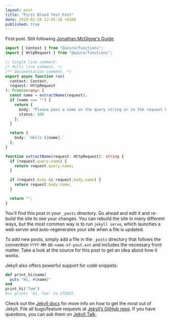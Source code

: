 ```yaml
---
layout: post
title: "First Blood Test Post"
date: 2019-02-28 12:05:10 +0100
published: true
---
```


First post. Still following [Jonathan McGlone's Guide](http://jmcglone.com/guides/github-pages/).

```typescript
import { Context } from "@azure/functions";
import { HttpRequest } from "@azure/functions";

// Single line comment.
/* Multi line comment. */
/** Documentation comment. */
export async function run(
  context: Context,
  request: HttpRequest
): Promise<any> {
  const name = extractName(request);
  if (name === "") {
    return {
      body: "Please pass a name on the query string or in the request body",
      status: 400
    };
  }

  return {
    body: `Hello ${name}.`
  };
}

function extractName(request: HttpRequest): string {
  if (request.query.name) {
    return request.query.name;
  }

  if (request.body && request.body.name) {
    return request.body.name;
  }

  return "";
}
```

You’ll find this post in your `_posts` directory. Go ahead and edit it and re-build the site to see your changes. You can rebuild the site in many different ways, but the most common way is to run `jekyll serve`, which launches a web server and auto-regenerates your site when a file is updated.

To add new posts, simply add a file in the `_posts` directory that follows the convention `YYYY-MM-DD-name-of-post.ext` and includes the necessary front matter. Take a look at the source for this post to get an idea about how it works.

Jekyll also offers powerful support for code snippets:

```ruby
def print_hi(name)
  puts "Hi, #{name}"
end
print_hi('Tom')
#=> prints 'Hi, Tom' to STDOUT.
```

Check out the [Jekyll docs][jekyll-docs] for more info on how to get the most out of Jekyll. File all bugs/feature requests at [Jekyll’s GitHub repo][jekyll-gh]. If you have questions, you can ask them on [Jekyll Talk][jekyll-talk].

[jekyll-docs]: https://jekyllrb.com/docs/home
[jekyll-gh]:   https://github.com/jekyll/jekyll
[jekyll-talk]: https://talk.jekyllrb.com/
